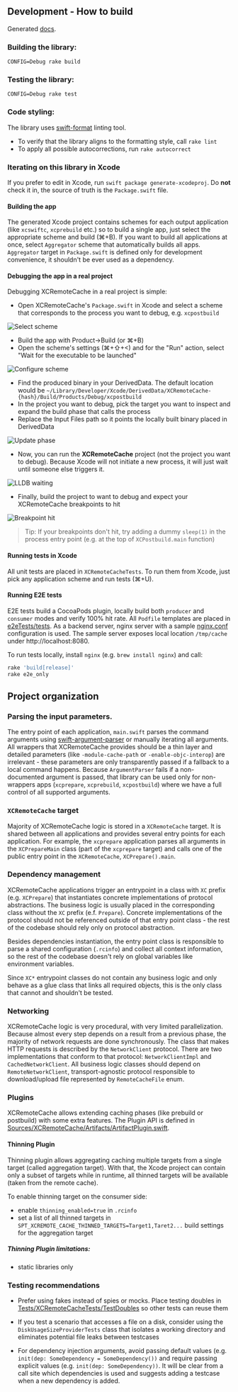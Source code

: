 ## Development - How to build

Generated [docs](https://spotify.github.io/XCRemoteCache/documentation/xcremotecache/).

### Building the library:

`CONFIG=Debug rake build`

### Testing the library:

`CONFIG=Debug rake test`

### Code styling:

The library uses [swift-format](https://github.com/apple/swift-format) linting tool.

* To verify that the library aligns to the formatting style, call `rake lint`
* To apply all possible autocorrections, run `rake autocorrect`

### Iterating on this library in Xcode

If you prefer to edit in Xcode, run `swift package generate-xcodeproj`. Do **not** check it in, the source of truth is the `Package.swift` file.

#### Building the app

The generated Xcode project contains schemes for each output application (like `xcswiftc`, `xcprebuild` etc.) so to build a single app, just select the appropriate scheme and build (⌘+B). If you want to build all applications at once, select `Aggregator` scheme that automatically builds all apps. `Aggregator` target in `Package.swift` is defined only for development convenience, it shouldn't be ever used as a dependency.   

#### Debugging the app in a real project

Debugging XCRemoteCache in a real project is simple:
* Open XCRemoteCache's `Package.swift` in Xcode and select a scheme that corresponds to the process you want to debug, e.g. `xcpostbuild`

![Select scheme](./img/debug-scheme.png)

* Build the app with Product->Build (or ⌘+B)
* Open the scheme's settings (⌘+⇧+<) and for the "Run" action, select "Wait for the executable to be launched"

![Configure scheme](./img/debug-scheme-wait.png)

* Find the produced binary in your DerivedData. The default location would be `~/Library/Developer/Xcode/DerivedData/XCRemoteCache-{hash}/Build/Products/Debug/xcpostbuild`
* In the project you want to debug, pick the target you want to inspect and expand the build phase that calls the process
* Replace the Input Files path so it points the locally built binary placed in DerivedData

![Update phase](./img/debug-phase-update.png)

* Now, you can run the **XCRemoteCache** project (not the project you want to debug). Because Xcode will not initiate a new process, it will just wait until someone else triggers it.

![LLDB waiting](./img/debug-wait.png)

* Finally, build the project to want to debug and expect your XCRemoteCache breakpoints to hit

![Breakpoint hit](./img/debug-breakpoint.png)

> Tip: If your breakpoints don't hit, try adding a dummy `sleep(1)` in the process entry point (e.g. at the top of `XCPostbuild.main` function)  

#### Running tests in Xcode

All unit tests are placed in `XCRemoteCacheTests`. To run them from Xcode, just pick any application scheme and run tests (⌘+U).

#### Running E2E tests

E2E tests build a CocoaPods plugin, locally build both `producer` and `consumer` modes and verify 100% hit rate. All `Podfile` templates are placed in [e2eTests/tests](../e2eTests/tests). As a backend server, nginx server with a sample [nginx.conf](../e2eTests/nginx/nginx.conf) configuration is used. The sample server exposes local location `/tmp/cache` under http://localhost:8080.

To run tests locally, install `nginx` (e.g. `brew install nginx`) and call: 

```bash
rake 'build[release]'
rake e2e_only
```

## Project organization

### Parsing the input parameters.

The entry point of each application, `main.swift` parses the command arguments using [swift-argument-parser](https://github.com/apple/swift-argument-parser) or manually iterating all arguments. All wrappers that XCRemoteCache provides should be a thin layer and detailed parameters (like `-module-cache-path` or `-enable-objc-interop`) are irrelevant - these parameters are only transparently passed if a fallback to a local command happens. Because `ArgumentParser` fails if a non-documented argument is passed, that library can be used only for non-wrappers apps (`xcprepare`, `xcprebuild`, `xcpostbuild`) where we have a full control of all supported arguments.

### `XCRemoteCache` target

Majority of XCRemoteCache logic is stored in a `XCRemoteCache` target. It is shared between all applications and provides several entry points for each application. For example, the `xcprepare` application parses all arguments in the `XCPrepareMain` class (part of the `xcprepare` target) and calls one of the public entry point in the `XCRemoteCache`, `XCPrepare().main`. 

### Dependency management

XCRemoteCache applications trigger an entrypoint in a class with `XC` prefix (e.g. `XCPrepare`) that instantiates concrete implementations of protocol abstractions. The business logic is usually placed in the corresponding class without the `XC` prefix (e.f. `Prepare`). Concrete implementations of the protocol should not be referenced outside of that entry point class - the rest of the codebase should rely only on protocol abstraction.

Besides dependencies instantiation, the entry point class is responsible to parse a shared configuration (`.rcinfo`) and collect all context information, so the rest of the codebase doesn't rely on global variables like environment variables. 

Since `XC*` entrypoint classes do not contain any business logic and only behave as a glue class that links all required objects, this is the only class that cannot and shouldn't be tested.

### Networking

XCRemoteCache logic is very procedural, with very limited parallelization. Because almost every step depends on a result from a previous phase, the majority of network requests are done synchronously. The class that makes HTTP requests is described by the `NetworkClient` protocol. There are two implementations that conform to that protocol: `NetworkClientImpl` and `CachedNetworkClient`.
All business logic classes should depend on `RemoteNetworkClient`, transport-agnostic protocol responsible to download/upload file represented by `RemoteCacheFile` enum. 

### Plugins

XCRemoteCache allows extending caching phases (like prebuild or postbuild) with some extra features.  The Plugin API is defined in [Sources/XCRemoteCache/Artifacts/ArtifactPlugin.swift](../Sources/XCRemoteCache/Artifacts/ArtifactPlugin.swift). 

#### Thinning Plugin

Thinning plugin allows aggregating caching multiple targets from a single target (called aggregation target). With that, the Xcode project can contain only a subset of targets while in runtime, all thinned targets will be available (taken from the remote cache).

To enable thinning target on the consumer side:
* enable `thinning_enabled=true` in `.rcinfo`
* set a list of all thinned targets in `SPT_XCREMOTE_CACHE_THINNED_TARGETS=Target1,Taret2...` build settings for the aggregation target

##### Thinning Plugin limitations:

* static libraries only

### Testing recommendations

* Prefer using fakes instead of spies or mocks. Place testing doubles in [Tests/XCRemoteCacheTests/TestDoubles](../Tests/XCRemoteCacheTests/TestDoubles) so other tests can reuse them

* If you test a scenario that accesses a file on a disk, consider using the `DiskUsageSizeProviderTests` class that isolates a working directory and eliminates potential file leaks between testcases

* For dependency injection arguments, avoid passing default values (e.g. `init(dep: SomeDependency = SomeDependency())` and require passing explicit values (e.g. `init(dep: SomeDependency))`. It will be clear from a call site which dependencies is used and suggests adding a testcase when a new dependency is added.
